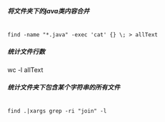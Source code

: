 ##### 将文件夹下的java类内容合并
```

find -name "*.java" -exec 'cat' {} \; > allText

```

##### 统计文件行数
wc -l allText


##### 统计文件夹下包含某个字符串的所有文件
```

find .|xargs grep -ri "join" -l

```
